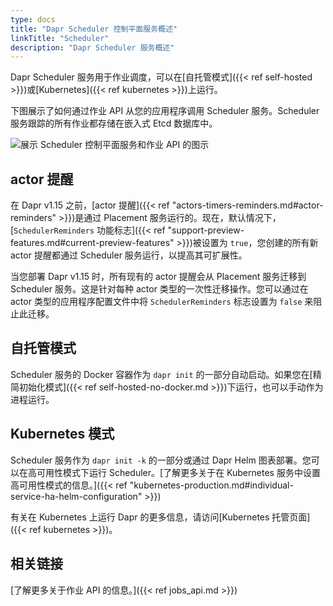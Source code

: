 ```yaml
---
type: docs
title: "Dapr Scheduler 控制平面服务概述"
linkTitle: "Scheduler"
description: "Dapr Scheduler 服务概述"
---
```


Dapr Scheduler 服务用于作业调度，可以在[自托管模式]({{< ref self-hosted >}})或[Kubernetes]({{< ref kubernetes >}})上运行。

下图展示了如何通过作业 API 从您的应用程序调用 Scheduler 服务。Scheduler 服务跟踪的所有作业都存储在嵌入式 Etcd 数据库中。

<img src="/images/scheduler/scheduler-architecture.png" alt="展示 Scheduler 控制平面服务和作业 API 的图示">

## actor 提醒

在 Dapr v1.15 之前，[actor 提醒]({{< ref "actors-timers-reminders.md#actor-reminders" >}})是通过 Placement 服务运行的。现在，默认情况下，[`SchedulerReminders` 功能标志]({{< ref "support-preview-features.md#current-preview-features" >}})被设置为 `true`，您创建的所有新 actor 提醒都通过 Scheduler 服务运行，以提高其可扩展性。

当您部署 Dapr v1.15 时，所有现有的 actor 提醒会从 Placement 服务迁移到 Scheduler 服务。这是针对每种 actor 类型的一次性迁移操作。您可以通过在 actor 类型的应用程序配置文件中将 `SchedulerReminders` 标志设置为 `false` 来阻止此迁移。

## 自托管模式

Scheduler 服务的 Docker 容器作为 `dapr init` 的一部分自动启动。如果您在[精简初始化模式]({{< ref self-hosted-no-docker.md >}})下运行，也可以手动作为进程运行。

## Kubernetes 模式

Scheduler 服务作为 `dapr init -k` 的一部分或通过 Dapr Helm 图表部署。您可以在高可用性模式下运行 Scheduler。[了解更多关于在 Kubernetes 服务中设置高可用性模式的信息。]({{< ref "kubernetes-production.md#individual-service-ha-helm-configuration" >}})

有关在 Kubernetes 上运行 Dapr 的更多信息，请访问[Kubernetes 托管页面]({{< ref kubernetes >}})。

## 相关链接

[了解更多关于作业 API 的信息。]({{< ref jobs_api.md >}})
